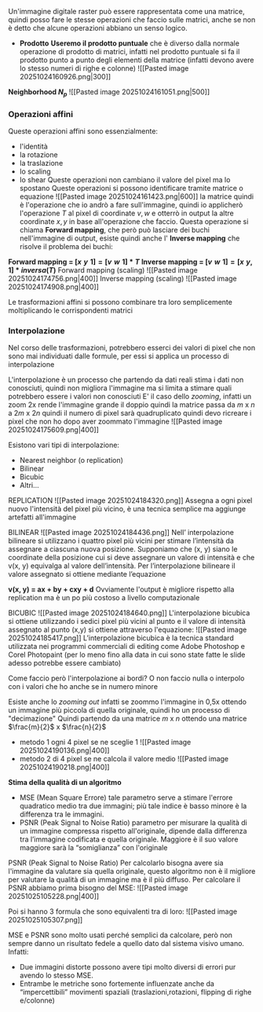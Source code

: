 Un'immagine digitale raster può essere rappresentata come una matrice, quindi posso fare le stesse operazioni che faccio sulle matrici, anche se non è detto che alcune operazioni abbiano un senso logico.

- **Prodotto**
  **Useremo il prodotto puntuale** che è diverso dalla normale operazione di prodotto di matrici, infatti nel prodotto puntuale si fa il prodotto punto a punto degli elementi della matrice (infatti devono avere lo stesso numeri di righe e colonne)
  ![[Pasted image 20251024160926.png|300]]

**Neighborhood $N_p$**
![[Pasted image 20251024161051.png|500]]

### **Operazioni affini**
Queste operazioni affini sono essenzialmente:
- l'identità
- la rotazione
- la traslazione
- lo scaling
- lo shear
Queste operazioni non cambiano il valore del pixel ma lo spostano
Queste operazioni si possono identificare tramite matrice o equazione
![[Pasted image 20251024161423.png|600]]
la matrice quindi è l'operazione che io andrò a fare sull'immagine,
quindi io applicherò l'operazione $T$ al pixel di coordinate $v,w$ e otterrò in output la altre coordinate $x,y$ in base all'operazione che faccio.
Questa operazione si chiama **Forward mapping**, che però può lasciare dei buchi nell'immagine di output, esiste quindi anche l' **Inverse mapping** che risolve il problema dei buchi:

**Forward mapping = $[x\,\, y\,\, 1] = [v\,\,w\,\,1]*T$**
**Inverse mapping = $[v\,\,w\,\,1] = [x\,\,y,\,\,1]*inversa(T)$**
Forward mapping (scaling)
![[Pasted image 20251024174756.png|400]]
Inverse mapping (scaling)
![[Pasted image 20251024174908.png|400]]


Le trasformazioni affini si possono combinare tra loro semplicemente moltiplicando le corrispondenti matrici


### Interpolazione
Nel corso delle trasformazioni, potrebbero esserci dei valori di pixel che non sono mai individuati dalle formule, per essi si applica un processo di interpolazione

L'interpolazione è un processo che partendo da dati reali stima i dati non conosciuti, quindi non migliora l'immagine ma si limita a stimare quali potrebbero essere i valori non conosciuti
E' il caso dello *zooming*, infatti un zoom 2x rende l'immagine grande il doppio quindi la matrice passa da $m$ x $n$  a $2m$ x $2n$ quindi il numero di pixel sarà quadruplicato quindi devo ricreare i pixel che non ho dopo aver zoommato l'immagine
![[Pasted image 20251024175609.png|400]]

Esistono vari tipi di interpolazione:
- Nearest neighbor (o replication) 
- Bilinear 
- Bicubic 
- Altri…

REPLICATION
![[Pasted image 20251024184320.png]]
Assegna a ogni pixel nuovo l'intensità del pixel più vicino, è una tecnica semplice ma aggiunge artefatti all'immagine

BILINEAR
![[Pasted image 20251024184436.png]]
Nell’ interpolazione bilineare si utilizzano i quattro pixel più vicini per stimare l’intensità da assegnare a ciascuna nuova posizione. Supponiamo che (x, y) siano le coordinate della posizione cui si deve assegnare un valore di intensità e che v(x, y) equivalga al valore dell’intensità. Per l’interpolazione bilineare il valore assegnato si ottiene mediante l’equazione

**v(x, y) = ax + by + cxy + d**
Ovviamente l'output è migliore rispetto alla replication ma è un po più costoso a livello computazionale

BICUBIC
![[Pasted image 20251024184640.png]]
L'interpolazione bicubica si ottiene utilizzando i sedici pixel più vicini al punto e il valore di intensità assegnato al punto (x,y) si ottiene attraverso l'equazione:
![[Pasted image 20251024185417.png]]
L’interpolazione bicubica è la tecnica standard utilizzata nei programmi commerciali di editing come Adobe Photoshop e Corel Photopaint (per lo meno fino alla data in cui sono state fatte le slide adesso potrebbe essere cambiato)

Come faccio però l'interpolazione ai bordi? O non faccio nulla o interpolo con i valori che ho anche se in numero minore


Esiste anche lo *zooming out* infatti se zoommo l'immagine in 0,5x ottendo un immagine più piccola di quella originale, quindi ho un processo di "decimazione"
Quindi partendo da una matrice $m$ x $n$ ottendo una matrice $\frac{m}{2}$ x $\frac{n}{2}$ 
 - metodo 1
   ogni 4 pixel se ne sceglie 1
   ![[Pasted image 20251024190136.png|400]]
- metodo 2
  di 4 pixel se ne calcola il valore medio
  ![[Pasted image 20251024190218.png|400]]




**Stima della qualità di un algoritmo**
- MSE (Mean Square Errore) tale parametro serve a stimare l'errore quadratico medio tra due immagini; più tale indice è basso minore è la differenza tra le immagini.
- PSNR (Peak Signal to Noise Ratio)  parametro per misurare la qualità di un immagine compressa rispetto all'originale, dipende dalla differenza tra l’immagine codificata e quella originale. Maggiore è il suo valore maggiore sarà la “somiglianza” con l'originale

PSNR (Peak Signal to Noise Ratio)
Per calcolarlo bisogna avere sia l'immagine da valutare sia quella originale, questo algoritmo non è il migliore per valutare la qualità di un immagine ma è il più diffuso.
Per calcolare il PSNR abbiamo prima bisogno del MSE:
![[Pasted image 20251025105228.png|400]]

Poi si hanno 3 formula che sono equivalenti tra di loro:
![[Pasted image 20251025105307.png]]

MSE e PSNR sono molto usati perché semplici da calcolare, però non sempre danno un risultato fedele a quello dato dal sistema visivo umano. Infatti:
- Due immagini distorte possono avere tipi molto diversi di errori pur avendo lo stesso MSE.
- Entrambe le metriche sono fortemente influenzate anche da “impercettibili” movimenti spaziali (traslazioni,rotazioni, flipping di righe e/colonne)

